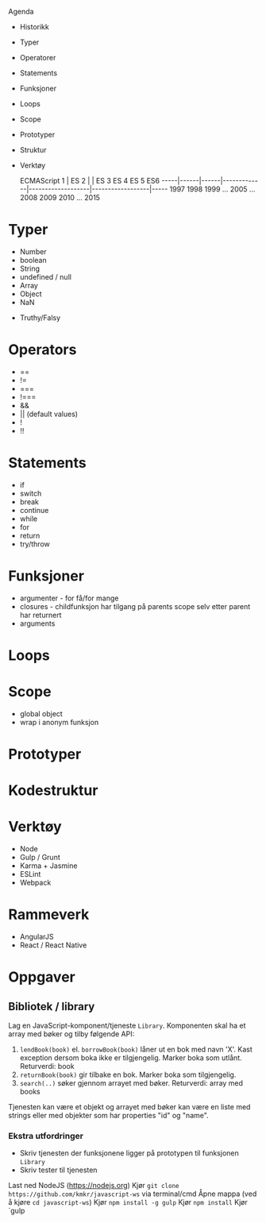 Agenda

- Historikk
- Typer
- Operatorer
- Statements
- Funksjoner
- Loops
- Scope
- Prototyper
- Struktur
- Verktøy










  ECMAScript 1
      |     ES 2
      |      |     ES 3          ES 4                ES 5               ES6
 -----|------|------|-------------|-------------------|------------------|-----
    1997   1998   1999    ...   2005   ...   2008   2009   2010   ...   2015

















# Typer

- Number
- boolean
- String
- undefined / null
- Array
- Object
- NaN

* Truthy/Falsy














# Operators

- ==
- !=
- ===
- !===
- &&
- || (default values)
- !
- !!








# Statements

- if
- switch
- break
- continue
- while
- for
- return
- try/throw












# Funksjoner

* argumenter - for få/for mange
* closures - childfunksjon har tilgang på parents scope selv etter parent har returnert
* arguments

# Loops

# Scope

* global object
* wrap i anonym funksjon

# Prototyper

# Kodestruktur

# Verktøy

- Node
- Gulp / Grunt
- Karma + Jasmine
- ESLint
- Webpack

# Rammeverk

- AngularJS
- React / React Native


# Oppgaver

## Bibliotek / library

Lag en JavaScript-komponent/tjeneste `Library`. Komponenten skal ha et array med bøker og tilby følgende API:

1) `lendBook(book)` el. `borrowBook(book)` låner ut en bok med navn 'X'. Kast exception dersom boka ikke er tilgjengelig. Marker boka som utlånt. Returverdi: book
2) `returnBook(book)` gir tilbake en bok. Marker boka som tilgjengelig.
3) `search(..)` søker gjennom arrayet med bøker. Returverdi: array med books

Tjenesten kan være et objekt og arrayet med bøker kan være en liste med strings eller med objekter som har properties "id" og "name".

### Ekstra utfordringer

- Skriv tjenesten der funksjonene ligger på prototypen til funksjonen `Library`
- Skriv tester til tjenesten

Last ned NodeJS (https://nodejs.org)
Kjør `git clone https://github.com/kmkr/javascript-ws` via terminal/cmd
Åpne mappa (ved å kjøre `cd javascript-ws`)
Kjør `npm install -g gulp`
Kjør `npm install`
Kjør `gulp 
